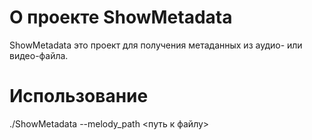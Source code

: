 # О проекте ShowMetadata

ShowMetadata это проект для получения метаданных из аудио- или видео-файла.

# Использование

./ShowMetadata --melody_path <путь к файлу>
